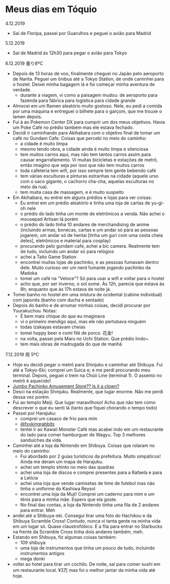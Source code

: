 # Meus dias em Tóquio

4.12.2019

- Saí de Floripa, passei por Guarulhos e peguei o avião para Madrid

5.12.2019

- Saí de Madrid às 12h30 para pegar o avião para Tokyo

6.12.2019 曇り8ºC

- Depois de 13 horas de voo, finalmente cheguei no Japão pelo aeroporto de Narita. Peguei um ônibus até a Tokyo Station, de onde caminhei para o hostel. Deixei minha bagagem lá e fui começar minha aventura de verdade.
    + durante a viagem, vi como a paisagem mudou: de aeroporto para fazenda para fábrica para logística para cidade grande
- Almocei em um Ramen aleatório muito gostoso. Nele, eu pedi a comida por uma máquina e entreguei o bilhete para o garçom, que me trouxe o lamen depois.
- Fui à ao Pokemon Center DX para cumprir um dos meus objetivos. Havia um Poke Café no prédio também mas ele estava fechado.
- Decidi ir caminhando para Akihabara com o objetivo final de tomar um café no Gundam Cafe. Coisas que percebi no meio do caminho:
    + a cidade é muito limpa
    + mesmo tendo obra, a cidade ainda é muito limpa e silenciosa
    + tem muitos carros aqui, mas não tem tantos carros assim para causar engarrafamento. Vi muitas bicicletas e estações de metrô, então imagino que seja por isso que não tem muitos carros
    + toda cafeteria tem wifi, por isso sempre tem gente bebendo café
    + tem várias esculturas e pinturas estranhas na cidade (aquele urso com o saco gigante, o cachorro cha-cha, aquelas esculturas no meio da rua).
    + tem muita casa de massagem, e é muito suspeito
- Em Akihabara, eu entrei em alguns prédios e lojas para ver coisas:
    + Eu entrei em um prédio aleatório e tinha uma loja de cartas de yu-gi-oh nele
    + o prédio do lado tinha um monte de eletrônicos a venda. Não achei o mousepad Artisan lá porém
    + o prédio do lado tinha 10 andares de merchandising de anime (incluindo armas, bonecas, cartas e um andar só para as pessoas jogarem, um andar só de hentai [tinha um guri com uma cesta cheia deles], eletrônicos e material para cosplay)
    + procurando pelo gundam cafe, achei a bic camera. Realmente tem de tudo, incluindo um andar só para relógios
    + achei a Taito Game Station
    + encontrei muitas lojas de pachinko, e as pessoas fumavam dentro dele. Muito curioso ver um nerd fumante jogando pachinko da Madoka
    + tomei um café na "Veloce"? Só para usar a wifi e voltar para o hostel
    + acho que, por ser inverno, o sol some. Às 12h, parecia que estava às 8h; enquanto que às 17h estava de noite já.
- Tomei banho no hostel em uma mistura de ocidental (cabine individual) com japonês (banho com ducha e sentado)
- Depois do banho e de arrumar minhas coisas, decidi procurar por Yuurakuchou. Notas:
    + É bem mais chique do que eu imaginava
    + vi o primeiro mendigo aqui, mas ele não pertubava ninguém
    + todas izakayas estavam cheias
    + tomei hoppy beer e comi filé de porco. 花金!
    + na volta, passei pela Maru no Uchi Station. Que prédio lindo~
    + tem mais obras de madrugada do que de manhã

7.12.2019 雨 5ºC

- Hoje eu decidi pegar o metrô para Shinjuku e caminhar até Shibuya. Fui até a Tokyo-Eki; comprei um Suica e; e me perdi procurando meu terminal. Depois, peguei o trem na Chúó Line (terminal 1). O assento no metrô é aquecido!
- [Jumbo Pachinko Amusement Store?? Is it a clown?](https://goo.gl/maps/2HH8XBEzBefH57GF7)
- Desci na estação Shinjuku. Realmente, que lugar enorme. Não me perdi dessa vez porém.
- Fui ao templo Meiji. Que lugar maravilhoso! Acho que não tem como descrever o que eu senti lá (tanto que fiquei chorando o tempo todo)
- Passei por Harajuku:
    + comprei um casaco de frio para mim
    + [@fxxkingrabbits](https://www.instagram.com/fxxkingrabbits/)
    + tentei ir ao Kawaii Monster Café mas acabei indo em um restaurante do lado para comer hamburguer de Wagyu. Top 3 melhores sanduíches da vida.
 - Caminhei até a loja da Nintendo em Shibuya. Coisas que rolaram no meio do caminho:
     + Fui abordado por 2 guias turísticos da prefeitura. Muito simpáticos! Ainda me deram um mapa de Harajuku.
     + achei um templo shinto no meio das quadras
     + achei uma loja de discos e comprei presentes para a Rafaela e para a Letícia
     + achei uma loja que vende camisetas de time de futebol mas não tinha o uniforme do Kashiwa Reysol
     + encontrei uma loja da Muji! Comprei um caderno para mim e um tênis para a minha mãe. Espero que ela goste.
     + No final das contas, a loja da Nintendo tinha uma fila de 2 andares para entrar. Meh
- andei até a Shibuya-eki. Consegui tirar uma foto do Hachikou e da Shibuya Scramble Cross! Contudo, nunca vi tanta gente na minha vida em um lugar só. Quase claustrofóbico. E a fila para entrar no Starbucks na frente da Scramble Cross tinha dois andares também, meh.
- Estando em Shibuya, fiz algumas coisas também:
    + 109 shibuya
    + uma loja de instrumentos que tinha um pouco de tudo, incluindo instrumentos antigos
    + mega donki
- voltei ao hotel para tirar um cochilo. De noite, saí para comer sushi em um restaurante local. ¥3万 mas foi o melhor jantar da minha vida até hoje.
